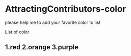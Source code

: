 # AttractingContributors-color
please help me to add your favorite color to list

List of color

1.red
2.orange
3.purple
---
